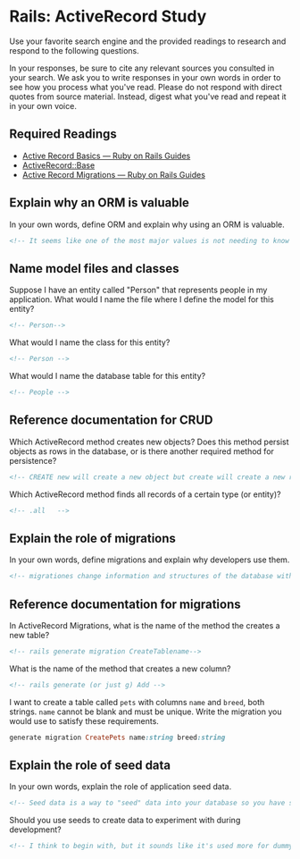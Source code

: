# Rails: ActiveRecord Study

Use your favorite search engine and the provided readings to research and
respond to the following questions.

In your responses, be sure to cite any relevant sources you consulted in your
search. We ask you to write responses in your own words in order to see how you
process what you've read. Please do not respond with direct quotes from source
material. Instead, digest what you've read and repeat it in your own voice.

## Required Readings

-   [Active Record Basics — Ruby on Rails Guides](http://guides.rubyonrails.org/active_record_basics.html)
-   [ActiveRecord::Base](http://api.rubyonrails.org/classes/ActiveRecord/Base.html)
-   [Active Record Migrations — Ruby on Rails Guides](http://guides.rubyonrails.org/active_record_migrations.html)

## Explain why an ORM is valuable

In your own words, define ORM and explain why using an ORM is valuable.

```md
<!-- It seems like one of the most major values is not needing to know well or write raw SQL. ORM stands for Object Relational Mapping and is a a framework used for connecting objects in an application to a relational database.  -->
```

## Name model files and classes

Suppose I have an entity called "Person" that represents people in my
application. What would I name the file where I define the model for this
entity?

```md
<!-- Person-->
```

What would I name the class for this entity?

```md
<!-- Person -->
```

What would I name the database table for this entity?

```md
<!-- People -->
```

## Reference documentation for CRUD

Which ActiveRecord method creates new objects? Does this method persist objects
as rows in the database, or is there another required method for persistence?

```md
<!-- CREATE new will create a new object but create will create a new row in the database AND save it in there. -->
```

Which ActiveRecord method finds all records of a certain type (or entity)?

```md
<!-- .all   -->
```

## Explain the role of migrations

In your own words, define migrations and explain why developers use them.

```md
<!-- migrationes change information and structures of the database without needing to manually hardoce those changes. Each migration is like a newer version of the database and they can be updated or even rolled back, making it almost like a version control. It also allows you to make small changes, double check information before migrating the changes into the database.-->
```

## Reference documentation for migrations

In ActiveRecord Migrations, what is the name of the method the creates a new
table?

```md
<!-- rails generate migration CreateTablename-->
```

What is the name of the method that creates a new column?

```md
<!-- rails generate (or just g) Add -->
```

I want to create a table called `pets` with columns `name` and `breed`, both
strings. `name` cannot be blank and must be unique. Write the migration you
would use to satisfy these requirements.

```ruby
generate migration CreatePets name:string breed:string
```

## Explain the role of seed data

In your own words, explain the role of application seed data.

```md
<!-- Seed data is a way to "seed" data into your database so you have something to work with, temporarily.-->
```

Should you use seeds to create data to experiment with during development?

```md
<!-- I think to begin with, but it sounds like it's used more for dummy data to play with and not as a way to actually input real data into the database.-->
```
